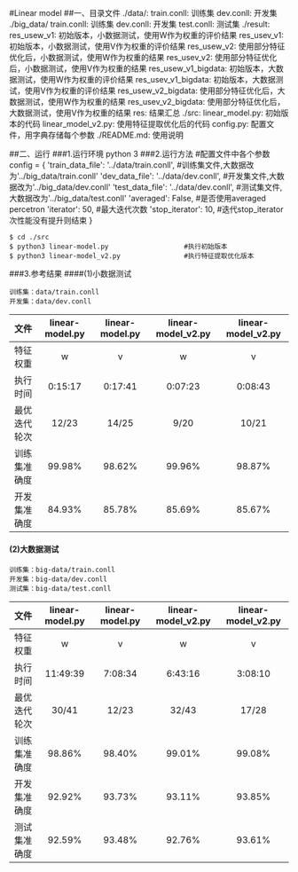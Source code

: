 #Linear model
##一、目录文件
    ./data/:
        train.conll: 训练集
        dev.conll: 开发集
    ./big_data/
        train.conll: 训练集
        dev.conll: 开发集
        test.conll: 测试集
    ./result:
        res_usew_v1: 初始版本，小数据测试，使用W作为权重的评价结果
        res_usev_v1: 初始版本，小数据测试，使用V作为权重的评价结果
        res_usew_v2: 使用部分特征优化后，小数据测试，使用W作为权重的结果
        res_usev_v2: 使用部分特征优化后，小数据测试，使用V作为权重的结果
        res_usew_v1_bigdata: 初始版本，大数据测试，使用W作为权重的评价结果
        res_usev_v1_bigdata: 初始版本，大数据测试，使用V作为权重的评价结果
        res_usew_v2_bigdata: 使用部分特征优化后，大数据测试，使用W作为权重的结果
        res_usev_v2_bigdata: 使用部分特征优化后，大数据测试，使用V作为权重的结果
        res: 结果汇总
    ./src:
        linear_model.py: 初始版本的代码
        linear_model_v2.py: 使用特征提取优化后的代码
        config.py: 配置文件，用字典存储每个参数
    ./README.md: 使用说明

##二、运行
###1.运行环境
    python 3
###2.运行方法
    #配置文件中各个参数
    config = {
        'train_data_file': '../data/train.conll', #训练集文件,大数据改为'../big_data/train.conll'
        'dev_data_file': '../data/dev.conll',     #开发集文件,大数据改为'../big_data/dev.conll'
        'test_data_file': '../data/dev.conll',    #测试集文件,大数据改为'../big_data/test.conll'
        'averaged': False,                        #是否使用averaged percetron
        'iterator': 50,                           #最大迭代次数
        'stop_iterator': 10,                      #迭代stop_iterator次性能没有提升则结束
    }
    
    $ cd ./src
    $ python3 linear-model.py                   #执行初始版本
    $ python3 linear-model_v2.py                #执行特征提取优化版本
###3.参考结果
####(1)小数据测试

```
训练集：data/train.conll
开发集：data/dev.conll
```

|   文件   | linear-model.py | linear-model.py | linear-model_v2.py | linear-model_v2.py |
| :----: | :-------------: | :-------------: | :----------------: | :----------------: |
|  特征权重  |        w        |        v        |         w          |         v          |
|  执行时间  |     0:15:17     |     0:17:41     |      0:07:23       |      0:08:43       |
| 最优迭代轮次 |      12/23      |      14/25      |        9/20        |       10/21        |
| 训练集准确度 |     99.98%      |     98.62%      |       99.96%       |       98.87%       |
| 开发集准确度 |     84.93%      |     85.78%      |       85.69%       |       85.67%       |

#### (2)大数据测试

```
训练集：big-data/train.conll
开发集：big-data/dev.conll
测试集：big-data/test.conll
```

|   文件   | linear-model.py | linear-model.py | linear-model_v2.py | linear-model_v2.py |
| :----: | :-------------: | :-------------: | :----------------: | :----------------: |
|  特征权重  |        w        |        v        |         w          |         v          |
|  执行时间  |    11:49:39     |     7:08:34     |      6:43:16       |      3:08:10       |
| 最优迭代轮次 |      30/41      |      12/23      |       32/43        |       17/28        |
| 训练集准确度 |     98.86%      |     98.40%      |       99.01%       |       99.08%       |
| 开发集准确度 |     92.92%      |     93.73%      |       93.11%       |       93.85%       |
| 测试集准确度 |     92.59%      |     93.48%      |       92.76%       |       93.61%       |

